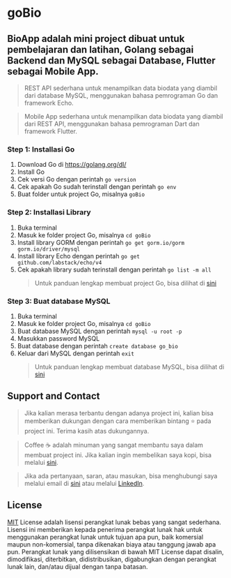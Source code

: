 # goBio

<!-- penjelasan -->

## BioApp adalah mini project dibuat untuk pembelajaran dan latihan, Golang sebagai Backend dan MySQL sebagai Database, Flutter sebagai Mobile App.

> REST API sederhana untuk menampilkan data biodata yang diambil dari database MySQL, menggunakan bahasa pemrograman Go dan framework Echo.

> Mobile App sederhana untuk menampilkan data biodata yang diambil dari REST API, menggunakan bahasa pemrograman Dart dan framework Flutter.

<!-- step by step -->

### Step 1: Installasi Go

1. Download Go di https://golang.org/dl/
2. Install Go
3. Cek versi Go dengan perintah `go version`
4. Cek apakah Go sudah terinstall dengan perintah `go env`
5. Buat folder untuk project Go, misalnya `goBio`

### Step 2: Installasi Library

1. Buka terminal
2. Masuk ke folder project Go, misalnya `cd goBio`
3. Install library GORM dengan perintah `go get gorm.io/gorm gorm.io/driver/mysql`
4. Install library Echo dengan perintah `go get github.com/labstack/echo/v4`
5. Cek apakah library sudah terinstall dengan perintah `go list -m all`
   <!-- note, untuk menuju ke panduan createGo -->
   > Untuk panduan lengkap membuat project Go, bisa dilihat di [sini](/panduan/createGo.md)

<!-- link ke panduan createDB -->

### Step 3: Buat database MySQL

1. Buka terminal
2. Masuk ke folder project Go, misalnya `cd goBio`
3. Buat database MySQL dengan perintah `mysql -u root -p`
4. Masukkan password MySQL
5. Buat database dengan perintah `create database go_bio`
6. Keluar dari MySQL dengan perintah `exit`
   <!-- note, untuk menuju ke panduan createDB -->
   > Untuk panduan lengkap membuat database MySQL, bisa dilihat di [sini](/panduan/createDB.md)

<!-- support and contact -->

## Support and Contact

<!-- talk about me -->

<!-- create smile and coffe -->
> Jika kalian merasa terbantu dengan adanya project ini, kalian bisa memberikan dukungan dengan cara memberikan bintang ⭐ pada project ini. Terima kasih atas dukungannya.

> Coffee ☕ adalah minuman yang sangat membantu saya dalam membuat project ini. Jika kalian ingin membelikan saya kopi, bisa melalui [sini](https://saweria.co/arifswn).

> Jika ada pertanyaan, saran, atau masukan, bisa menghubungi saya melalui email di [sini](mailto:hexabiner808@gmail.com) atau melalui [LinkedIn](https://www.linkedin.com/in/arifswn/).

<!-- license -->

## License

[MIT](https://choosealicense.com/licenses/mit/) License adalah lisensi perangkat lunak bebas yang sangat sederhana. Lisensi ini memberikan kepada penerima perangkat lunak hak untuk menggunakan perangkat lunak untuk tujuan apa pun, baik komersial maupun non-komersial, tanpa dikenakan biaya atau tanggung jawab apa pun. Perangkat lunak yang dilisensikan di bawah MIT License dapat disalin, dimodifikasi, diterbitkan, didistribusikan, digabungkan dengan perangkat lunak lain, dan/atau dijual dengan tanpa batasan.
